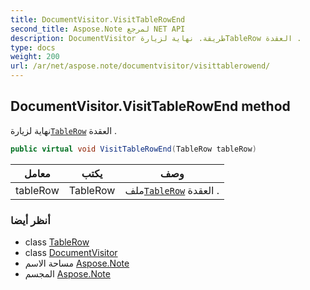 ```yaml
---
title: DocumentVisitor.VisitTableRowEnd
second_title: Aspose.Note لمرجع NET API
description: DocumentVisitor طريقة. نهاية لزيارةTableRow العقدة .
type: docs
weight: 200
url: /ar/net/aspose.note/documentvisitor/visittablerowend/
---
```

## DocumentVisitor.VisitTableRowEnd method

نهاية لزيارة[`TableRow`](../../tablerow/) العقدة .

```csharp
public virtual void VisitTableRowEnd(TableRow tableRow)
```

| معامل | يكتب | وصف |
| --- | --- | --- |
| tableRow | TableRow | ملف[`TableRow`](../../tablerow/) العقدة . |

### أنظر أيضا

* class [TableRow](../../tablerow/)
* class [DocumentVisitor](../)
* مساحة الاسم [Aspose.Note](../../documentvisitor/)
* المجسم [Aspose.Note](../../../)


